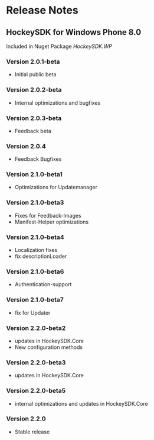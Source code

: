 ﻿# Release Notes
## HockeySDK for Windows Phone 8.0
Included in Nuget Package <em>HockeySDK.WP</em>

### Version 2.0.1-beta
* Initial public beta

### Version 2.0.2-beta
* Internal optimizations and bugfixes

### Version 2.0.3-beta
* Feedback beta

### Version 2.0.4
* Feedback Bugfixes

### Version 2.1.0-beta1
* Optimizations for Updatemanager

### Version 2.1.0-beta3
* Fixes for Feedback-Images
* Manifest-Helper optimizations

### Version 2.1.0-beta4
* Localization fixes
* fix descriptionLoader

### Version 2.1.0-beta6
* Authentication-support

### Version 2.1.0-beta7
* fix for Updater

### Version 2.2.0-beta2
* updates in HockeySDK.Core
* New configuration methods

### Version 2.2.0-beta3
* updates in HockeySDK.Core

### Version 2.2.0-beta5
* internal optimizations and updates in HockeySDK.Core

### Version 2.2.0
* Stable release